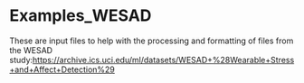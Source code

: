 # Examples_WESAD

These are input files to help with the processing and formatting of files from the WESAD study:https://archive.ics.uci.edu/ml/datasets/WESAD+%28Wearable+Stress+and+Affect+Detection%29

